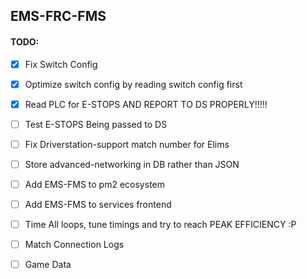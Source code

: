 ## EMS-FRC-FMS
#### TODO:
- [X] Fix Switch Config
- [X] Optimize switch config by reading switch config first
- [X] Read PLC for E-STOPS AND REPORT TO DS PROPERLY!!!!!
- [ ] Test E-STOPS Being passed to DS
- [ ] Fix Driverstation-support match number for Elims
- [ ] Store advanced-networking in DB rather than JSON
- [ ] Add EMS-FMS to pm2 ecosystem
- [ ] Add EMS-FMS to services frontend
- [ ] Time All loops, tune timings and try to reach PEAK EFFICIENCY :P 
- [ ] Match Connection Logs
- [ ] Game Data

